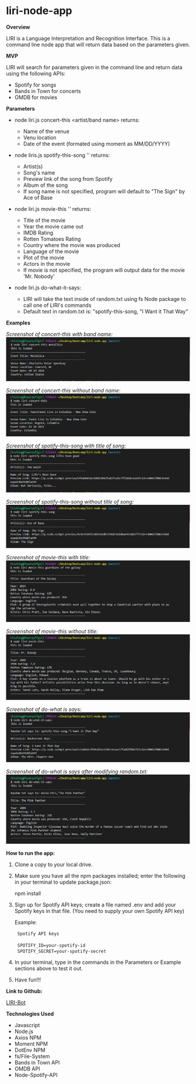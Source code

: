 # liri-node-app

**Overview**

LIRI is a Language Interpretation and Recognition Interface. This is a command line node app that will return data based on the parameters given.

**MVP**

LIRI will search for parameters given in the command line and return data using the following APIs:

* Spotify for songs
* Bands in Town for concerts
* OMDB for movies

**Parameters**
* node liri.js concert-this <artist/band name> returns:
    - Name of the venue
    - Venu location
    - Date of the event (formated using moment as MM/DD/YYYY)

* node liris.js spotify-this-song '<song name>' returns:
    - Artist(s)
    - Song's name
    - Preview link of the song from Spotify
    - Album of the song
    - If song name is not specified, program will default to "The Sign" by Ace of Base

* node liri.js movie-this '<movie name>' returns:
    - Title of the movie
    - Year the movie came out
    - IMDB Rating
    - Rotten Tomatoes Rating
    - Country where the movie was produced
    - Language of the movie
    - Plot of the movie
    - Actors in the movie
    - If movie is not specified, the program will output data for the movie 'Mr. Nobody'

* node liri.js do-what-it-says:
    - LIRI will take the text inside of random.txt using fs Node package to call one of LIRI's commands
    - Default text in random.txt is: "spotify-this-song, "I Want it That Way"

**Examples**

*Screenshot of concert-this with band name:*
![Image of concert-this](images/concert.JPG)

*Screenshot of concert-this without band name:*
![Image of concert-this with default](images/concertDefault.JPG)

*Screenshot of spotify-this-song with title of song:*
![Image of concert-this with default](images/spotify.JPG)

*Screenshot of spotify-this-song without title of song:*
![Image of concert-this with default](images/spotifyDefault.JPG)

*Screenshot of movie-this with title:*
![Image of concert-this with default](images/movie.JPG)

*Screenshot of movie-this without title:*
![Image of concert-this with default](images/movieDefault.JPG)

*Screenshot of do-what is says:*
![Image of concert-this with default](images/random1.JPG)

*Screenshot of do-what is says after modifying random.txt:*
![Image of concert-this with default](images/random2.JPG)

**How to run the app:**

1. Clone a copy to your local drive.
1. Make sure you have all the npm packages installed; enter the following in your terminal to update package.json:

    npm install
1. Sign up for Spotify API keys; create a file named .env and add your Spotify keys in that file. (You need to supply your own Spotify API key)

    Example:

        Spotify API keys

        SPOTIFY_ID=your-spotify-id
        SPOTIFY_SECRET=your-spotify-secret
1. In your terminal, type in the commands in the Parameters or Example sections above to test it out.
1. Have fun!!!

**Link to Github:**

[LIRI-Bot](https://github.com/cftgithub/liri-node-app)
  
**Technologies Used**

* Javascript
* Node.js
* Axios NPM
* Moment NPM
* DotEnv NPM
* fs/File-System
* Bands in Town API
* OMDB API
* Node-Spotify-API